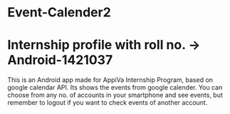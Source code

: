 # Event-Calender2
# Internship profile with roll no. -> Android-1421037

This is an Android app made for AppiVa Internship Program, based on google calendar API.
Its shows the events from google calender. You can choose from any no. of accounts in your smartphone and see events, but remember 
to logout if you want to check events of another account.
